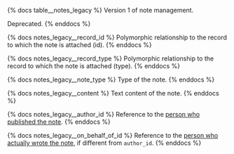 {% docs table__notes_legacy %}
Version 1 of note management.

Deprecated.
{% enddocs %}

{% docs notes_legacy__record_id %}
Polymorphic relationship to the record to which the note is attached (id).
{% enddocs %}

{% docs notes_legacy__record_type %}
Polymorphic relationship to the record to which the note is attached (type).
{% enddocs %}

{% docs notes_legacy__note_type %}
Type of the note.
{% enddocs %}

{% docs notes_legacy__content %}
Text content of the note.
{% enddocs %}

{% docs notes_legacy__author_id %}
Reference to the [person who published the note](#!/source/source.tamanu.tamanu.users).
{% enddocs %}

{% docs notes_legacy__on_behalf_of_id %}
Reference to the [person who actually wrote the note](#!/source/source.tamanu.tamanu.users), if different from `author_id`.
{% enddocs %}
